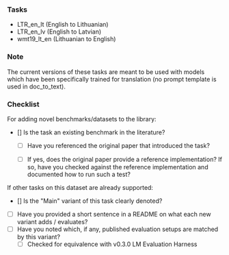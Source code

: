 
### Tasks

* LTR_en_lt (English to Lithuanian)
* LTR_en_lv (English to Latvian)
* wmt19_lt_en (Lithuanian to English)

### Note

The current versions of these tasks are meant to be used with models which have been specifically trained for translation (no prompt template is used in doc_to_text).   

### Checklist

For adding novel benchmarks/datasets to the library:
* [] Is the task an existing benchmark in the literature?
  * [ ] Have you referenced the original paper that introduced the task?
  * [ ] If yes, does the original paper provide a reference implementation? If so, have you checked against the reference implementation and documented how to run such a test?


If other tasks on this dataset are already supported:
* [] Is the "Main" variant of this task clearly denoted?
* [ ] Have you provided a short sentence in a README on what each new variant adds / evaluates?
* [ ] Have you noted which, if any, published evaluation setups are matched by this variant?
  * [ ] Checked for equivalence with v0.3.0 LM Evaluation Harness